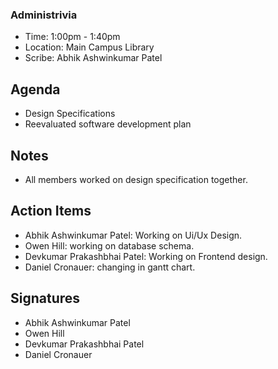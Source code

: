 ### Administrivia
- Time: 1:00pm - 1:40pm
- Location: Main Campus Library
- Scribe: Abhik Ashwinkumar Patel

## Agenda
- Design Specifications 
- Reevaluated software development plan

## Notes
- All members worked on design specification together.

## Action Items
- Abhik Ashwinkumar Patel: Working on Ui/Ux Design.
- Owen Hill: working on database schema.
- Devkumar Prakashbhai Patel: Working on Frontend design. 
- Daniel Cronauer: changing in gantt chart.

## Signatures
- Abhik Ashwinkumar Patel
- Owen Hill
- Devkumar Prakashbhai Patel
- Daniel Cronauer
